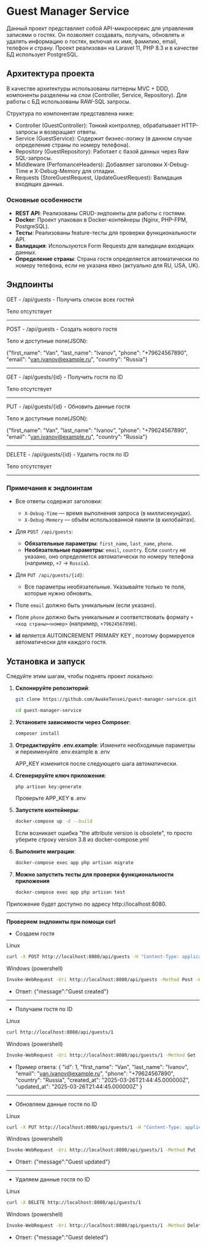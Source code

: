 # Guest Manager Service

Данный проект представляет собой API-микросервис для управления записями о гостях. 
Он позволяет создавать, получать, обновлять и удалять информацию о гостях, включая их имя, фамилию, email, телефон и страну. 
Проект реализован на Laravel 11, PHP 8.3 и в качестве БД использует PostgreSQL. 

## Архитектура проекта

В качестве архитектуры использованы паттерны MVC + DDD, компоненты разделены на слои (Controller, Service, Repository). 
Для работы с БД использованы RAW-SQL запросы.

Структура по компонентам представлена ниже:
- Controller (GuestController): Тонкий контроллер, обрабатывает HTTP-запросы и возвращает ответы.
- Service (GuestService): Содержит бизнес-логику (в данном случае определение страны по номеру телефона).
- Repository (GuestRepository): Работает с базой данных через Raw SQL-запросы.
- Middleware (PerfomanceHeaders): Добавляет заголовки X-Debug-Time и X-Debug-Memory для отладки.
- Requests (StoreGuestRequest, UpdateGuestRequest): Валидация входящих данных.

### Основные особенности

- **REST API**: Реализованы CRUD-эндпоинты для работы с гостями.
- **Docker**: Проект упакован в Docker-контейнеры (Nginx, PHP-FPM, PostgreSQL).
- **Тесты**: Реализованы feature-тесты для проверки функциональности API.
- **Валидация**: Используются Form Requests для валидации входящих данных.
- **Определение страны**: Страна гостя определяется автоматически по номеру телефона, если не указана явно (актуально для RU, USA, UK).

## Эндпоинты

GET - /api/guests - Получить список всех гостей

Тело отсутствует

----------------
POST - /api/guests - Создать нового гостя

Тело и доступные поля(JSON):

{"first_name": "Van", 
"last_name": "Ivanov", 
"phone": "+79624567890", 
"email": "van.ivanov@example.ru", 
"country": "Russia"}

----------------
GET - /api/guests/{id} - Получить гостя по ID

Тело отсутствует

----------------
PUT - /api/guests/{id} - Обновить данные гостя

Тело и доступные поля(JSON):

{"first_name": "Van", 
"last_name": "Ivanov", 
"phone": "+79624567890", 
"email": "van.ivanov@example.ru", 
"country": "Russia"}

----------------
DELETE - /api/guests/{id} - Удалить гостя по ID

Тело отсутствует

----------------
### Примечания к эндпоинтам

- Все ответы содержат заголовки:
  - `X-Debug-Time` — время выполнения запроса (в миллисекундах).
  - `X-Debug-Memory` — объём использованной памяти (в килобайтах).
- Для `POST /api/guests`:
  - **Обязательные параметры**: `first_name`, `last_name`, `phone`.
  - **Необязательные параметры**: `email`, `country`. Если `country` не указано, оно определяется автоматически по номеру телефона (например, `+7` → `Russia`).
- Для `PUT /api/guests/{id}`:
  - Все параметры необязательные. Указывайте только те поля, которые нужно обновить.
- Поле `email` должно быть уникальным (если указано).
- Поле `phone` должно быть уникальным и соответствовать формату `+<код страны><номер>` (например, `+79624567890`).

- **id** является AUTOINCREMENT PRIMARY KEY , поэтому формируется автоматически для каждого гостя.

## Установка и запуск

Следуйте этим шагам, чтобы поднять проект локально:
1. **Склонируйте репозиторий**:
   ```bash
   git clone https://github.com/AwakeTensei/guest-manager-service.git
   ```
   ```bash
   cd guest-manager-service
   ```
2. **Установите зависимости через Composer**:
    ```bash
    composer install
    ```
3. **Отредактируйте .env.example**:
    Измените необходимые параметры и
    переименуйте .env.example в .env
   
    APP_KEY изменится после следующего шага автоматически.
   
5. **Сгенерируйте ключ приложения**:
    ```bash
    php artisan key:generate
    ```
    Проверьте APP_KEY в .env

8. **Запустите контейнеры**:
    ```bash
    docker-compose up -d --build
    ```
    Если возникает ошибка "the attribute version is obsolete",
    то просто уберите строку version 3.8 из docker-compose.yml
10. **Выполните миграции**:
    ```bash
    docker-compose exec app php artisan migrate
    ```
12. **Можно запустить тесты для проверки функциональности приложения**
    ```bash
    docker-compose exec app php artisan test
    ```
Приложение будет доступно по адресу http://localhost:8080.

------------------------------
**Проверяем эндпоинты при помощи curl**

- Создаем гостя

Linux
```bash
curl -X POST http://localhost:8080/api/guests -H "Content-Type: application/json" -d '{"first_name":"Van","last_name":"Ivanov","phone":"+79624567890","email":"van.ivanov@example.ru"}'
```
Windows (powershell)
```bash
Invoke-WebRequest -Uri http://localhost:8080/api/guests -Method Post -Headers @{ "Content-Type" = "application/json" } -Body '{"first_name":"Van","last_name":"Ivanov","phone":"+79624567890","email":"van.ivanov@example.ru"}'
```
- Ответ:
    {"message":"Guest created"}

------------------------------
- Получаем гостя по ID

Linux
```bash
curl http://localhost:8080/api/guests/1
```
Windows (powershell)
```bash
Invoke-WebRequest -Uri http://localhost:8080/api/guests/1 -Method Get
```
- Пример ответа:
    {
        "id": 1,
        "first_name": "Van",
        "last_name": "Ivanov",
        "email": "van.ivanov@example.ru",
        "phone": "+79624567890",
        "country": "Russia",
        "created_at": "2025-03-26T21:44:45.000000Z",
        "updated_at": "2025-03-26T21:44:45.000000Z"
    }

------------------------------
- Обновляем данные гостя по ID

Linux
```bash
curl -X PUT http://localhost:8080/api/guests/1 -H "Content-Type: application/json" -d '{"first_name":"Ivan","last_name":"Sokolov","phone":"+79624567890","email":"ivan.ivanov@example.ru"}'
```
Windows (powershell)
```bash
Invoke-WebRequest -Uri http://localhost:8080/api/guests/1 -Method Put -Headers @{ "Content-Type" = "application/json" } -Body '{"first_name":"Ivan","last_name":"Sokolov","phone":"+79624567890","email":"ivan.ivanov@example.ru"}'
```
- Ответ:
    {"message":"Guest updated"}

------------------------------
- Удаляем данные гостя по ID

Linux
```bash
curl -X DELETE http://localhost:8080/api/guests/1
```
Windows (powershell)
```bash
Invoke-WebRequest -Uri http://localhost:8080/api/guests/1 -Method Delete
```
- Ответ:
    {"message":"Guest deleted"}
